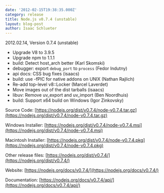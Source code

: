 ```yaml
---
date: '2012-02-15T19:38:35.000Z'
category: release
title: Node.js v0.7.4 (unstable)
layout: blog-post
author: Isaac Schlueter
---
```


2012.02.14, Version 0.7.4 (unstable)

- Upgrade V8 to 3.9.5
- Upgrade npm to 1.1.1
- build: Detect host_arch better (Karl Skomski)
- debugger: export `debug_port` to `process` (Fedor Indutny)
- api docs: CSS bug fixes (isaacs)
- build: use -fPIC for native addons on UNIX (Nathan Rajlich)
- Re-add top-level v8::Locker (Marcel Laverdet)
- Move images out of the dist tarballs (isaacs)
- libuv: Remove uv_export and uv_import (Ben Noordhuis)
- build: Support x64 build on Windows (Igor Zinkovsky)

Source Code: [https://nodejs.org/dist/v0.7.4/node-v0.7.4.tar.gz](https://nodejs.org/dist/v0.7.4/node-v0.7.4.tar.gz)

Windows Installer: [https://nodejs.org/dist/v0.7.4/node-v0.7.4.msi](https://nodejs.org/dist/v0.7.4/node-v0.7.4.msi)

Macintosh Installer: [https://nodejs.org/dist/v0.7.4/node-v0.7.4.pkg](https://nodejs.org/dist/v0.7.4/node-v0.7.4.pkg)

Other release files: [https://nodejs.org/dist/v0.7.4/](https://nodejs.org/dist/v0.7.4/)

Website: [https://nodejs.org/docs/v0.7.4/](https://nodejs.org/docs/v0.7.4/)

Documentation: [https://nodejs.org/docs/v0.7.4/api/](https://nodejs.org/docs/v0.7.4/api/)
